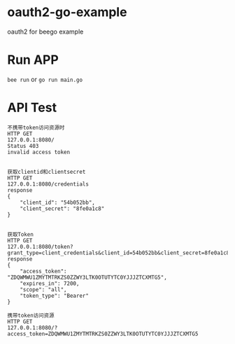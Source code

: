 # oauth2-go-example
oauth2 for beego example

# Run APP
```bee run```
or
```go run main.go```

# API Test
```
不携带token访问资源时
HTTP GET
127.0.0.1:8080/
Status 403
invalid access token


获取clientid和clientsecret
HTTP GET
127.0.0.1:8080/credentials
response
{
    "client_id": "54b052bb",
    "client_secret": "8fe0a1c8"
}


获取Token
HTTP GET
127.0.0.1:8080/token?grant_type=client_credentials&client_id=54b052bb&client_secret=8fe0a1c8&scope=all
response
{
    "access_token": "ZDQWMWU1ZMYTMTRKZS0ZZWY3LTK0OTUTYTC0YJJJZTCXMTG5",
    "expires_in": 7200,
    "scope": "all",
    "token_type": "Bearer"
}

携带token访问资源
HTTP GET
127.0.0.1:8080/?access_token=ZDQWMWU1ZMYTMTRKZS0ZZWY3LTK0OTUTYTC0YJJJZTCXMTG5

```

